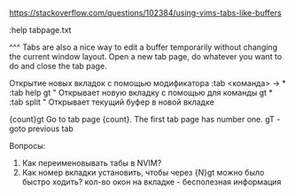 https://stackoverflow.com/questions/102384/using-vims-tabs-like-buffers

:help tabpage.txt

^^^
Tabs are also a nice way to edit a buffer temporarily without changing the
current window layout.  Open a new tab page, do whatever you want to do and
close the tab page.

Открытие новых вкладок с помощью модификатора :tab <команда> ->
	* :tab help gt      " Открывает новую вкладку с помощью для команды gt
	* :tab split        " Открывает текущий буфер в новой вкладке

{count}gt	Go to tab page {count}.  The first tab page has number one.
gT - goto previous tab

Вопросы:

1) Как переименовывать табы в NVIM?
2) Как номер вкладки установить, чтобы через {N}gt можно было быстро ходить? кол-во окон на вкладке - бесполезная информация



